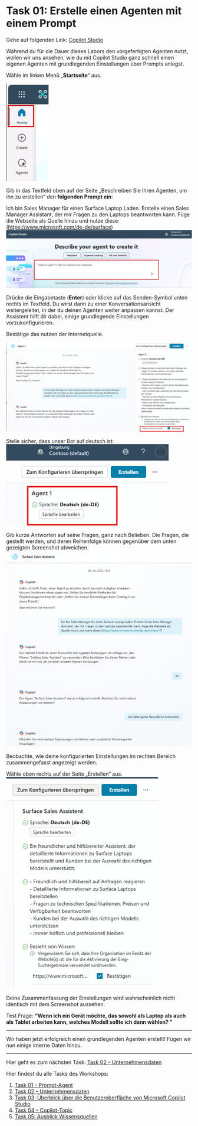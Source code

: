 # Task 01: Erstelle einen Agenten mit einem Prompt

Gehe auf folgenden Link: [Copilot Studio](https://copilotstudio.microsoft.com/)

Während du für die Dauer dieses Labors den vorgefertigten Agenten nutzt, wollen wir uns ansehen, wie du mit Copilot Studio ganz schnell einen eigenen Agenten mit grundlegenden Einstellungen über Prompts anlegst.

Wähle im linken Menü „**Startseite**“ aus.

![image1.jpeg](assets/img/image1.jpeg)

Gib in das Textfeld oben auf der Seite „Beschreiben Sie Ihren Agenten, um ihn zu erstellen“ den **folgenden Prompt ein**:

Ich bin Sales Manager für einen Surface Laptop Laden. Erstelle einen Sales Manager Assistant, der mir Fragen zu den Laptops beantworten kann. Füge die Webseite als Quelle hinzu und nutze diese: (https://www.microsoft.com/de-de/surface)![image2.jpeg](assets/img/image2.jpeg)

Drücke die Eingabetaste (**Enter**) oder klicke auf das Senden-Symbol unten rechts im Textfeld. Du wirst dann zu einer Konversationsansicht weitergeleitet, in der du deinen Agenten weiter anpassen kannst. Der Assistent hilft dir dabei, einige grundlegende Einstellungen vorzukonfigurieren.

Bestätige das nutzen der Internetquelle.

![image3.png](assets/img/image3.png)

Stelle sicher, dass unser Bot auf deutsch ist: 
![image36.png](assets/img/image36.png)

Gib kurze Antworten auf seine Fragen, ganz nach Belieben. Die Fragen, die gestellt werden, und deren Reihenfolge können gegenüber dem unten gezeigten Screenshot abweichen. ![image4.png](assets/img/image4.png)

Beobachte, wie deine konfigurierten Einstellungen im rechten Bereich zusammengefasst angezeigt werden.

Wähle oben rechts auf der Seite „Erstellen“ aus.
![image5.png](assets/img/image5.png)

Deine Zusammenfassung der Einstellungen wird wahrscheinlich nicht identisch mit dem Screenshot aussehen.

Test Frage: **“Wenn ich ein Gerät möchte, das sowohl als Laptop als auch als Tablet arbeiten kann, welches Modell sollte ich dann wählen?
 ”**


** **
Wir haben jetzt erfolgreich einen grundlegenden Agenten erstellt! Fügen wir nun einige interne Daten hinzu.

** **
Hier geht es zum nächsten Task: [Task 02 – Unternehmensdaten](task02.md)

Hier findest du alle Tasks des Workshops:

1. [Task 01 – Prompt-Agent](task01.md)  
2. [Task 02 – Unternehmensdaten](task02.md)  
3. [Task 03: Überblick über die Benutzeroberfläche von Microsoft Copilot Studio](task03.md)  
4. [Task 04 – Copilot-Topic](task04.md)  
5. [Task 05: Ausblick Wissensquellen](task05.md)  
